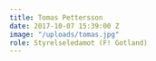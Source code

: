 ```yaml
---
title: Tomas Pettersson
date: 2017-10-07 15:39:00 Z
image: "/uploads/tomas.jpg"
role: Styrelseledamot (F! Gotland)
---
```


